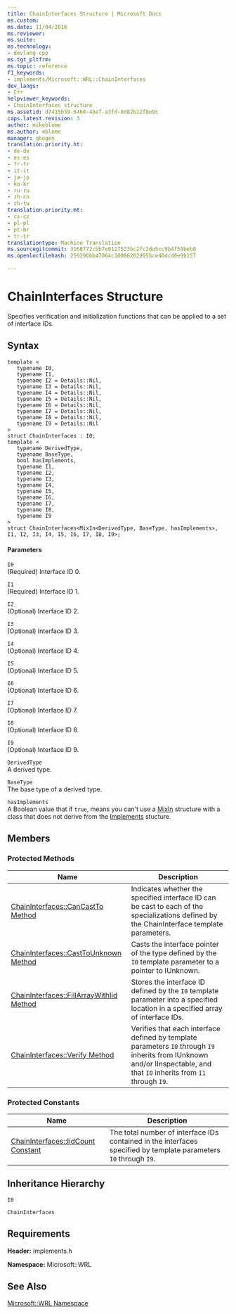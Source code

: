 ```yaml
---
title: ChainInterfaces Structure | Microsoft Docs
ms.custom: 
ms.date: 11/04/2016
ms.reviewer: 
ms.suite: 
ms.technology:
- devlang-cpp
ms.tgt_pltfrm: 
ms.topic: reference
f1_keywords:
- implements/Microsoft::WRL::ChainInterfaces
dev_langs:
- C++
helpviewer_keywords:
- ChainInterfaces structure
ms.assetid: d7415b59-5468-4bef-a3fd-8d82b12f0e9c
caps.latest.revision: 3
author: mikeblome
ms.author: mblome
manager: ghogen
translation.priority.ht:
- de-de
- es-es
- fr-fr
- it-it
- ja-jp
- ko-kr
- ru-ru
- zh-cn
- zh-tw
translation.priority.mt:
- cs-cz
- pl-pl
- pt-br
- tr-tr
translationtype: Machine Translation
ms.sourcegitcommit: 3168772cbb7e8127523bc2fc2da5cc9b4f59beb8
ms.openlocfilehash: 259296bb47064c30086262d95bce40dcd0e9b157

---
```

# ChainInterfaces Structure
Specifies verification and initialization functions that can be applied to a set of interface IDs.  
  
## Syntax  
  
```  
template <  
   typename I0,  
   typename I1,  
   typename I2 = Details::Nil,  
   typename I3 = Details::Nil,  
   typename I4 = Details::Nil,  
   typename I5 = Details::Nil,  
   typename I6 = Details::Nil,  
   typename I7 = Details::Nil,  
   typename I8 = Details::Nil,  
   typename I9 = Details::Nil  
>  
struct ChainInterfaces : I0;  
template <  
   typename DerivedType,  
   typename BaseType,  
   bool hasImplements,  
   typename I1,  
   typename I2,  
   typename I3,  
   typename I4,  
   typename I5,  
   typename I6,  
   typename I7,  
   typename I8,  
   typename I9  
>  
struct ChainInterfaces<MixIn<DerivedType, BaseType, hasImplements>, I1, I2, I3, I4, I5, I6, I7, I8, I9>;  
```  
  
#### Parameters  
 `I0`  
 (Required) Interface ID 0.  
  
 `I1`  
 (Required) Interface ID 1.  
  
 `I2`  
 (Optional) Interface ID 2.  
  
 `I3`  
 (Optional) Interface ID 3.  
  
 `I4`  
 (Optional) Interface ID 4.  
  
 `I5`  
 (Optional) Interface ID 5.  
  
 `I6`  
 (Optional) Interface ID 6.  
  
 `I7`  
 (Optional) Interface ID 7.  
  
 `I8`  
 (Optional) Interface ID 8.  
  
 `I9`  
 (Optional) Interface ID 9.  
  
 `DerivedType`  
 A derived type.  
  
 `BaseType`  
 The base type of a derived type.  
  
 `hasImplements`  
 A Boolean value that if `true`, means you can't use a [MixIn](../windows/mixin-structure.md) structure with a class that does not derive from the [Implements](../windows/implements-structure.md) stucture.  
  
## Members  
  
### Protected Methods  
  
|Name|Description|  
|----------|-----------------|  
|[ChainInterfaces::CanCastTo Method](../windows/chaininterfaces-cancastto-method.md)|Indicates whether the specified interface ID can be cast to each of the specializations defined by the ChainInterface template parameters.|  
|[ChainInterfaces::CastToUnknown Method](../windows/chaininterfaces-casttounknown-method.md)|Casts the interface pointer of the type defined by the `I0` template parameter to a pointer to IUnknown.|  
|[ChainInterfaces::FillArrayWithIid Method](../windows/chaininterfaces-fillarraywithiid-method.md)|Stores the interface ID defined by the `I0` template parameter into a specified location in a specified array of interface IDs.|  
|[ChainInterfaces::Verify Method](../windows/chaininterfaces-verify-method.md)|Verifies that each interface defined by template parameters `I0` through `I9` inherits from IUnknown and/or IInspectable, and that `I0` inherits from `I1` through `I9`.|  
  
### Protected Constants  
  
|Name|Description|  
|----------|-----------------|  
|[ChainInterfaces::IidCount Constant](../windows/chaininterfaces-iidcount-constant.md)|The total number of interface IDs contained in the interfaces specified by template parameters `I0` through `I9`.|  
  
## Inheritance Hierarchy  
 `I0`  
  
 `ChainInterfaces`  
  
## Requirements  
 **Header:** implements.h  
  
 **Namespace:** Microsoft::WRL  
  
## See Also  
 [Microsoft::WRL Namespace](../windows/microsoft-wrl-namespace.md)


<!--HONumber=Jan17_HO2-->


